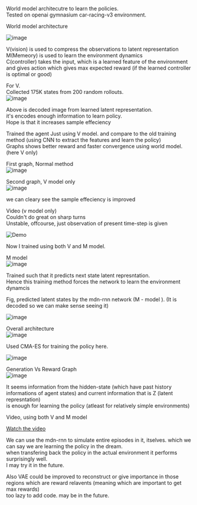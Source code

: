 World model architecutre to learn the policies. <br>
Tested on openai gymnasium car-racing-v3 environment. <br>

World model architecture<br>

![image](https://github.com/user-attachments/assets/c312ecf1-846c-441b-ab42-8ccbbe85dd95)<br>

V(vision) is used to compress the observations to latent representation<br>
M(Memeory) is used to learn the environment dynamics<br>
C(controller) takes the input, which is a learned feature of the environment and gives action which gives max expected reward (if the learned controller is optimal or good)<br>


For V.<br>
Collected 175K states from 200 random rollouts. <br>
![image](https://github.com/user-attachments/assets/4b513d47-0f86-4def-8c5a-151c8adc30d9)

Above is decoded image from learned latent representation.<br>
it's encodes enough information to learn policy.<br>
Hope is that it increases sample effeciency<br>


Trained the agent Just using V model. and compare to the old training method (using CNN to extract the features and learn the policy)<br>
Graphs shows better reward and faster convergence using world model. (here V only)<br>


First graph, Normal method<br>
![image](https://github.com/user-attachments/assets/4e03dfc3-b13f-4626-9abd-f0e53f88bc69)

Second graph, V model only<br>
![image](https://github.com/user-attachments/assets/e055cbe9-98bd-41f7-b0ee-9276d23d513b)

we can cleary see the sample effeciency is improved<br>


Video (v model only)<br>
Couldn't do great on sharp turns <br>
Unstable, offcourse, just observation of present time-step is given <br>

![Demo](vonly.gif) 

Now I trained using both V and M model. <br>

M model<br>
![image](https://github.com/user-attachments/assets/0fd73825-f700-464a-81b3-576310fead83)

Trained such that it predicts next state latent represntation.<br>
Hence this training method forces the network to learn the environment dynamcis<br>

Fig, predicted latent states by the mdn-rnn network (M - model ). (It is decoded so we can make sense seeing it)

![image](https://github.com/user-attachments/assets/eda367c2-0d0d-45ae-a2e7-21fcda1404db)

Overall architecture<br>
![image](https://github.com/user-attachments/assets/ef31d8d8-00b6-4ed9-a3b9-81c2b8e58e3e)

Used CMA-ES for training the policy here. <br>

![image](https://github.com/user-attachments/assets/d5388e73-31a5-4df3-9feb-dc317dbe41d9)

Generation Vs Reward Graph<br>
![image](https://github.com/user-attachments/assets/4df1e995-8f4e-4a63-818b-d841142f48e3)

It seems information from the hidden-state (which have past history informations of agent states) and current information that is Z (latent represntation)<br>
is enough for learning the policy (atleast for relatively simple environments)

Video,   using both V and M model<br>

[Watch the video](https://drive.google.com/file/d/1ZU_Mfs8-UYy_dWiCFNCDaWFoo2KYBTi7/view?usp=drive_link)<br>



We can use the mdn-rnn to simulate entire episodes in it, itselves. which we can say we are learning the policy in the dream.<br>
when transfering back the policy in the actual environment it performs surprisingly well. <br>
I may try it in the future.<br>

Also VAE could be improved to reconstruct or give importance in those regions which are reward relavents (meaning which are important to get max rewards)<br>
too lazy to add code. may be in the future.<br>
